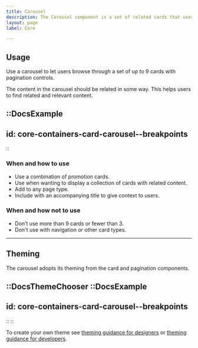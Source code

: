 ```yaml
---
title: Carousel
description: The Carousel component is a set of related cards that users can side-scroll through.
layout: page
label: Core

---
```


## Usage
Use a carousel to let users browse through a set of up to 9 cards with pagination controls.

The content in the carousel should be related in some way. This helps users to find related and relevant content.

::DocsExample
---
id: core-containers-card-carousel--breakpoints
---
::

### When and how to use
- Use a combination of promotion cards.
- Use when wanting to display a collection of cards with related content.
- Add to any page type.
- Include with an accompanying title to give context to users.

### When and how not to use
- Don’t use more than 9 cards or fewer than 3.
- Don't use with navigation or other card types.

---

## Theming
The carousel adopts its theming from the card and pagination components.

::DocsThemeChooser
  ::DocsExample
  ---
  id: core-containers-card-carousel--breakpoints
  ---
  ::
::

To create your own theme see [theming guidance for designers]() or [theming guidance for developers]().

